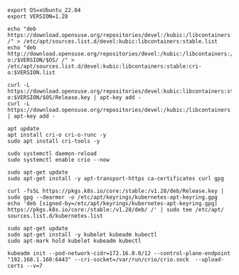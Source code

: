 ```
export OS=xUbuntu_22.04
export VERSION=1.28
```

```
echo "deb https://download.opensuse.org/repositories/devel:/kubic:/libcontainers:/stable/$OS/ /" > /etc/apt/sources.list.d/devel:kubic:libcontainers:stable.list
echo "deb http://download.opensuse.org/repositories/devel:/kubic:/libcontainers:/stable:/cri-o:/$VERSION/$OS/ /" > /etc/apt/sources.list.d/devel:kubic:libcontainers:stable:cri-o:$VERSION.list
```

```
curl -L https://download.opensuse.org/repositories/devel:kubic:libcontainers:stable:cri-o:$VERSION/$OS/Release.key | apt-key add -
curl -L https://download.opensuse.org/repositories/devel:/kubic:/libcontainers:/stable/$OS/Release.key | apt-key add -
```


```
apt update
apt install cri-o cri-o-runc -y
sudo apt install cri-tools -y
```


```
sudo systemctl daemon-reload
sudo systemctl enable crio --now
```



```
sudo apt-get update
sudo apt-get install -y apt-transport-https ca-certificates curl gpg
```

```
curl -fsSL https://pkgs.k8s.io/core:/stable:/v1.28/deb/Release.key | sudo gpg --dearmor -o /etc/apt/keyrings/kubernetes-apt-keyring.gpg
echo 'deb [signed-by=/etc/apt/keyrings/kubernetes-apt-keyring.gpg] https://pkgs.k8s.io/core:/stable:/v1.28/deb/ /' | sudo tee /etc/apt/
sources.list.d/kubernetes.list
```

```
sudo apt-get update
sudo apt-get install -y kubelet kubeadm kubectl
sudo apt-mark hold kubelet kubeadm kubectl
```


```kubeadm init --pod-network-cidr=172.16.0.0/12 --control-plane-endpoint "192.168.1.160:6443" --cri-socket=/var/run/crio/crio.sock  --upload-certs --v=7```
